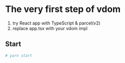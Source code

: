 # The very first step of vdom

1. try React app with TypeScript & parcel(v2)
2. replace app.tsx with your vdom impl

## Start

```sh
# yarn start
```
